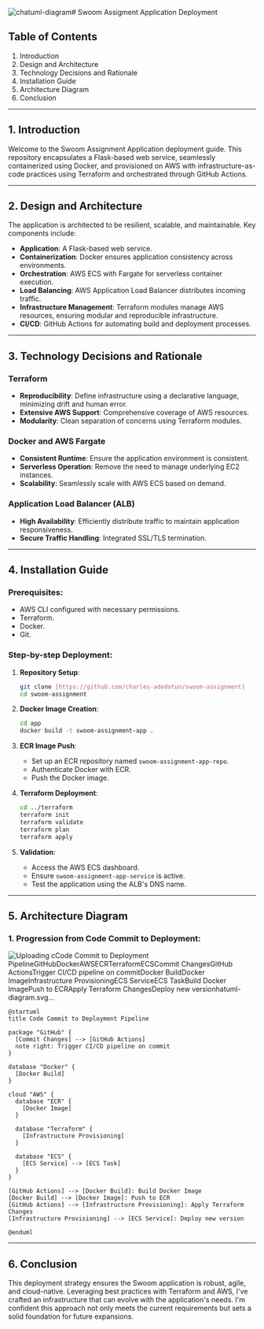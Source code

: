 ![chatuml-diagram](https://github.com/charles-adedotun/swoom-assignment/assets/70953257/c7162088-d9e3-4974-b22f-b8a7cdfc4016)# Swoom Assigment Application Deployment

## Table of Contents
1. Introduction
2. Design and Architecture
3. Technology Decisions and Rationale
4. Installation Guide
5. Architecture Diagram
6. Conclusion

---

## 1. Introduction
Welcome to the Swoom Assignment Application deployment guide. This repository encapsulates a Flask-based web service, seamlessly containerized using Docker, and provisioned on AWS with infrastructure-as-code practices using Terraform and orchestrated through GitHub Actions.

---

## 2. Design and Architecture

The application is architected to be resilient, scalable, and maintainable. Key components include:
- **Application**: A Flask-based web service.
- **Containerization**: Docker ensures application consistency across environments.
- **Orchestration**: AWS ECS with Fargate for serverless container execution.
- **Load Balancing**: AWS Application Load Balancer distributes incoming traffic.
- **Infrastructure Management**: Terraform modules manage AWS resources, ensuring modular and reproducible infrastructure.
- **CI/CD**: GitHub Actions for automating build and deployment processes.

---

## 3. Technology Decisions and Rationale

### Terraform
- **Reproducibility**: Define infrastructure using a declarative language, minimizing drift and human error.
- **Extensive AWS Support**: Comprehensive coverage of AWS resources.
- **Modularity**: Clean separation of concerns using Terraform modules.

### Docker and AWS Fargate
- **Consistent Runtime**: Ensure the application environment is consistent.
- **Serverless Operation**: Remove the need to manage underlying EC2 instances.
- **Scalability**: Seamlessly scale with AWS ECS based on demand.

### Application Load Balancer (ALB)
- **High Availability**: Efficiently distribute traffic to maintain application responsiveness.
- **Secure Traffic Handling**: Integrated SSL/TLS termination.

---

## 4. Installation Guide

### Prerequisites:
- AWS CLI configured with necessary permissions.
- Terraform.
- Docker.
- Git.

### Step-by-step Deployment:

1. **Repository Setup**:
   ```bash
   git clone [https://github.com/charles-adedotun/swoom-assignment]
   cd swoom-assignment
   ```

2. **Docker Image Creation**:
   ```bash
   cd app
   docker build -t swoom-assignment-app .
   ```

3. **ECR Image Push**:
   - Set up an ECR repository named `swoom-assignment-app-repo`.
   - Authenticate Docker with ECR.
   - Push the Docker image.

4. **Terraform Deployment**:
   ```bash
   cd ../terraform
   terraform init
   terraform validate
   terraform plan
   terraform apply
   ```

5. **Validation**:
   - Access the AWS ECS dashboard.
   - Ensure `swoom-assignment-app-service` is active.
   - Test the application using the ALB's DNS name.

---

## 5. Architecture Diagram

### 1. Progression from Code Commit to Deployment:

![Uploading c<!--?xml version="1.0" encoding="us-ascii" standalone="no"?--><svg xmlns="http://www.w3.org/2000/svg" xmlns:xlink="http://www.w3.org/1999/xlink" contentstyletype="text/css" height="930px" preserveAspectRatio="none" style="width:547px;height:930px;background:#FFFFFF;" version="1.1" viewBox="0 0 547 930" width="547px" zoomAndPan="magnify"><defs></defs><g><text fill="#000000" font-family="sans-serif" font-size="14" font-weight="bold" lengthAdjust="spacing" textLength="292" x="120.7918" y="22.9951">Code Commit to Deployment Pipeline</text><!--cluster GitHub--><g id="cluster_GitHub"><path d="M78.5316,43.2969 L132.5316,43.2969 A3.75,3.75 0 0 1 135.0316,45.7969 L142.0316,65.5938 L512.5316,65.5938 A2.5,2.5 0 0 1 515.0316,68.0938 L515.0316,245.3869 A2.5,2.5 0 0 1 512.5316,247.8869 L78.5316,247.8869 A2.5,2.5 0 0 1 76.0316,245.3869 L76.0316,45.7969 A2.5,2.5 0 0 1 78.5316,43.2969 " fill="none" style="stroke:#000000;stroke-width:1.5;"></path><line style="stroke:#000000;stroke-width:1.5;" x1="76.0316" x2="142.0316" y1="65.5938" y2="65.5938"></line><text fill="#000000" font-family="sans-serif" font-size="14" font-weight="bold" lengthAdjust="spacing" textLength="53" x="80.0316" y="58.292">GitHub</text></g><!--cluster Docker--><g id="cluster_Docker"><path d="M63.0316,306.8869 C63.0316,296.8869 143.0316,296.8869 143.0316,296.8869 C143.0316,296.8869 223.0316,296.8869 223.0316,306.8869 L223.0316,399.1869 C223.0316,409.1869 143.0316,409.1869 143.0316,409.1869 C143.0316,409.1869 63.0316,409.1869 63.0316,399.1869 L63.0316,306.8869 " fill="none" style="stroke:#181818;stroke-width:1.0;"></path><path d="M63.0316,306.8869 C63.0316,316.8869 143.0316,316.8869 143.0316,316.8869 C143.0316,316.8869 223.0316,316.8869 223.0316,306.8869 " fill="none" style="stroke:#181818;stroke-width:1.0;"></path><text fill="#000000" font-family="sans-serif" font-size="14" font-weight="bold" lengthAdjust="spacing" textLength="56" x="115.0316" y="331.882">Docker</text></g><!--cluster AWS--><g id="cluster_AWS"><path d="M40.4953,468.5061 C52.43,454.2901 62.9227,453.2877 73.7112,469.7472 C81.2098,452.7839 95.6067,450.3215 108.1264,464.1319 C117.2774,450.8111 131.8658,448.693 139.7744,465.4398 C149.9982,449.2548 165.8524,446.3137 178.0757,463.1184 C182.8552,450.5231 195.5093,444.1754 205.4341,457.7366 C216.057,442.2092 230.3875,439.0576 242.6403,455.8609 C254.371,440.7669 263.864,441.9003 274.1642,457.3378 C286.9952,442.3365 298.6117,442.8325 308.9099,460.0677 C319.3814,444.0596 330.2713,440.349 343.0633,457.6914 C355.5902,445.3538 363.5343,448.4699 370.1411,463.5402 C379.35,448.1467 395.0765,444.8436 405.0989,462.6845 C415.8546,448.6062 434.0771,447.0564 441.6544,466.1835 C452.4338,454.5108 462.5361,452.7323 471.433,468.2455 C486.9899,451.2092 497.9444,456.2133 509.0316,473.1869 C511.0392,472.6143 512.4993,473.8352 512.0706,475.946 C525.6586,485.3693 528.2998,499.1938 512.32,508.8412 C527.6264,518.4893 530.3923,532.6218 513.0471,542.9656 C536.3503,550.6202 534.8723,571.1951 518.0678,583.7831 C533.1925,591.9347 533.1752,603.875 518.8674,612.8367 C536.7862,624.1059 534.4947,635.4592 519.857,647.6537 C540.5836,655.9788 540.3112,674.5693 522.0078,685.1341 C534.9459,696.8542 535.2752,708.6612 519.2557,717.9529 C535.8421,729.6294 535.7304,746.347 517.3622,756.2972 C534.7039,766.4722 533.5388,783.4508 514.5844,790.6947 C530.0542,799.8359 528.2525,812.0141 515.6364,822.0962 C532.3415,834.4545 530.0959,849.6541 514.0411,860.6571 C530.5267,878.5973 526.0845,893.1471 502.0316,898.0769 C503.8014,896.6128 505.7387,896.5425 506.4022,899.2389 C498.1084,912.2963 483.9485,917.2624 474.6647,900.2851 C464.5071,917.5167 451.6145,918.9528 439.1575,902.7253 C430.9589,922.696 413.598,920.43 403.1318,905.0353 C392.954,917.5457 379.862,914.3578 374.7865,899.7101 C366.2535,917.79 349.2709,918.3563 339.6918,900.7385 C331.1694,916.7144 318.2498,916.7327 309.8601,900.6151 C301.2643,920.5366 286.8325,923.2163 272.8818,905.9382 C262.9767,921.9265 249.3806,920.6708 239.9593,905.4282 C231.4175,917.9251 217.9769,920.2155 209.2961,905.5853 C198.0093,919.1021 181.6959,918.6281 175.3674,900.3022 C165.8571,917.6705 151.1772,917.4435 141.4451,900.5216 C131.4766,917.6073 117.7857,916.0807 108.043,900.2922 C98.0754,919.1779 87.0487,916.1554 74.9641,902.4403 C58.8782,917.1644 39.0048,913.6698 33.0316,891.0769 C34.3347,891.0049 34.7465,891.5218 34.3015,892.7649 C15.8728,883.1501 14.9921,869.9848 32.8375,858.8061 C14.2263,848.7843 15.4939,835.7744 30.122,823.2164 C15.0685,813.8747 15.4566,797.0971 30.0602,787.7037 C14.6029,777.9676 10.3954,762.119 29.6189,751.9547 C10.0763,743.2311 11.5274,731.2791 24.2264,717.5081 C7.8856,707.5453 8.1781,694.6302 23.5957,684.0685 C6,671.3557 9.9407,660.4162 26.287,650.418 C8.3692,640.9865 11.0973,627.4974 26.0558,617.8328 C13.3544,605.5847 15.5401,590.5283 32.0765,583.3912 C15.4084,572.4761 13.7425,559.0339 29.753,546.0836 C15.3346,534.0052 18.7498,516.9383 36.8593,511.5544 C18.1325,498.5063 17.6026,476.3572 40.0316,466.1869 C41.0996,466.5996 41.5588,467.6672 40.4953,468.5061 " fill="none" style="stroke:#181818;stroke-width:1.0;"></path><text fill="#000000" font-family="sans-serif" font-size="14" font-weight="bold" lengthAdjust="spacing" textLength="36" x="253.0316" y="484.182">AWS</text></g><!--cluster ECR--><g id="cluster_ECR"><path d="M49.0316,511.1869 C49.0316,501.1869 133.0316,501.1869 133.0316,501.1869 C133.0316,501.1869 217.0316,501.1869 217.0316,511.1869 L217.0316,603.4869 C217.0316,613.4869 133.0316,613.4869 133.0316,613.4869 C133.0316,613.4869 49.0316,613.4869 49.0316,603.4869 L49.0316,511.1869 " fill="none" style="stroke:#181818;stroke-width:1.0;"></path><path d="M49.0316,511.1869 C49.0316,521.1869 133.0316,521.1869 133.0316,521.1869 C133.0316,521.1869 217.0316,521.1869 217.0316,511.1869 " fill="none" style="stroke:#181818;stroke-width:1.0;"></path><text fill="#000000" font-family="sans-serif" font-size="14" font-weight="bold" lengthAdjust="spacing" textLength="30" x="118.0316" y="536.182">ECR</text></g><!--cluster Terraform--><g id="cluster_Terraform"><path d="M241.0316,511.1869 C241.0316,501.1869 367.0316,501.1869 367.0316,501.1869 C367.0316,501.1869 493.0316,501.1869 493.0316,511.1869 L493.0316,603.4869 C493.0316,613.4869 367.0316,613.4869 367.0316,613.4869 C367.0316,613.4869 241.0316,613.4869 241.0316,603.4869 L241.0316,511.1869 " fill="none" style="stroke:#181818;stroke-width:1.0;"></path><path d="M241.0316,511.1869 C241.0316,521.1869 367.0316,521.1869 367.0316,521.1869 C367.0316,521.1869 493.0316,521.1869 493.0316,511.1869 " fill="none" style="stroke:#181818;stroke-width:1.0;"></path><text fill="#000000" font-family="sans-serif" font-size="14" font-weight="bold" lengthAdjust="spacing" textLength="80" x="327.0316" y="536.182">Terraform</text></g><!--cluster ECS--><g id="cluster_ECS"><path d="M290.0316,672.4869 C290.0316,662.4869 367.0316,662.4869 367.0316,662.4869 C367.0316,662.4869 444.0316,662.4869 444.0316,672.4869 L444.0316,872.0769 C444.0316,882.0769 367.0316,882.0769 367.0316,882.0769 C367.0316,882.0769 290.0316,882.0769 290.0316,872.0769 L290.0316,672.4869 " fill="none" style="stroke:#181818;stroke-width:1.0;"></path><path d="M290.0316,672.4869 C290.0316,682.4869 367.0316,682.4869 367.0316,682.4869 C367.0316,682.4869 444.0316,682.4869 444.0316,672.4869 " fill="none" style="stroke:#181818;stroke-width:1.0;"></path><text fill="#000000" font-family="sans-serif" font-size="14" font-weight="bold" lengthAdjust="spacing" textLength="30" x="352.0316" y="697.482">ECS</text></g><!--entity Commit Changes--><g id="elem_Commit Changes"><rect fill="#F1F1F1" height="46.2969" rx="2.5" ry="2.5" style="stroke:#181818;stroke-width:0.5;" width="159" x="91.5316" y="78.2969"></rect><rect fill="#F1F1F1" height="10" style="stroke:#181818;stroke-width:0.5;" width="15" x="230.5316" y="83.2969"></rect><rect fill="#F1F1F1" height="2" style="stroke:#181818;stroke-width:0.5;" width="4" x="228.5316" y="85.2969"></rect><rect fill="#F1F1F1" height="2" style="stroke:#181818;stroke-width:0.5;" width="4" x="228.5316" y="89.2969"></rect><text fill="#000000" font-family="sans-serif" font-size="14" lengthAdjust="spacing" textLength="119" x="106.5316" y="111.292">Commit Changes</text></g><!--entity GitHub Actions--><g id="elem_GitHub Actions"><rect fill="#F1F1F1" height="46.2969" rx="2.5" ry="2.5" style="stroke:#181818;stroke-width:0.5;" width="142" x="92.0316" y="185.5969"></rect><rect fill="#F1F1F1" height="10" style="stroke:#181818;stroke-width:0.5;" width="15" x="214.0316" y="190.5969"></rect><rect fill="#F1F1F1" height="2" style="stroke:#181818;stroke-width:0.5;" width="4" x="212.0316" y="192.5969"></rect><rect fill="#F1F1F1" height="2" style="stroke:#181818;stroke-width:0.5;" width="4" x="212.0316" y="196.5969"></rect><text fill="#000000" font-family="sans-serif" font-size="14" lengthAdjust="spacing" textLength="102" x="107.0316" y="218.592">GitHub Actions</text></g><g id="elem_GMN6"><path d="M269.0316,196.1769 L269.0316,204.7369 L234.2516,208.7369 L269.0316,212.7369 L269.0316,221.3097 A0,0 0 0 0 269.0316,221.3097 L499.0316,221.3097 A0,0 0 0 0 499.0316,221.3097 L499.0316,206.1769 L489.0316,196.1769 L269.0316,196.1769 A0,0 0 0 0 269.0316,196.1769 " fill="#FEFFDD" style="stroke:#181818;stroke-width:0.5;"></path><path d="M489.0316,196.1769 L489.0316,206.1769 L499.0316,206.1769 L489.0316,196.1769 " fill="#FEFFDD" style="stroke:#181818;stroke-width:0.5;"></path><text fill="#000000" font-family="sans-serif" font-size="13" lengthAdjust="spacing" textLength="209" x="275.0316" y="213.2438">Trigger CI/CD pipeline on commit</text></g><!--entity Docker Build--><g id="elem_Docker Build"><rect fill="#F1F1F1" height="46.2969" rx="2.5" ry="2.5" style="stroke:#181818;stroke-width:0.5;" width="128" x="79.0316" y="346.8869"></rect><rect fill="#F1F1F1" height="10" style="stroke:#181818;stroke-width:0.5;" width="15" x="187.0316" y="351.8869"></rect><rect fill="#F1F1F1" height="2" style="stroke:#181818;stroke-width:0.5;" width="4" x="185.0316" y="353.8869"></rect><rect fill="#F1F1F1" height="2" style="stroke:#181818;stroke-width:0.5;" width="4" x="185.0316" y="357.8869"></rect><text fill="#000000" font-family="sans-serif" font-size="14" lengthAdjust="spacing" textLength="88" x="94.0316" y="379.882">Docker Build</text></g><!--entity Docker Image--><g id="elem_Docker Image"><rect fill="#F1F1F1" height="46.2969" rx="2.5" ry="2.5" style="stroke:#181818;stroke-width:0.5;" width="136" x="65.0316" y="551.1869"></rect><rect fill="#F1F1F1" height="10" style="stroke:#181818;stroke-width:0.5;" width="15" x="181.0316" y="556.1869"></rect><rect fill="#F1F1F1" height="2" style="stroke:#181818;stroke-width:0.5;" width="4" x="179.0316" y="558.1869"></rect><rect fill="#F1F1F1" height="2" style="stroke:#181818;stroke-width:0.5;" width="4" x="179.0316" y="562.1869"></rect><text fill="#000000" font-family="sans-serif" font-size="14" lengthAdjust="spacing" textLength="96" x="80.0316" y="584.182">Docker Image</text></g><!--entity Infrastructure Provisioning--><g id="elem_Infrastructure Provisioning"><rect fill="#F1F1F1" height="46.2969" rx="2.5" ry="2.5" style="stroke:#181818;stroke-width:0.5;" width="219" x="257.5316" y="551.1869"></rect><rect fill="#F1F1F1" height="10" style="stroke:#181818;stroke-width:0.5;" width="15" x="456.5316" y="556.1869"></rect><rect fill="#F1F1F1" height="2" style="stroke:#181818;stroke-width:0.5;" width="4" x="454.5316" y="558.1869"></rect><rect fill="#F1F1F1" height="2" style="stroke:#181818;stroke-width:0.5;" width="4" x="454.5316" y="562.1869"></rect><text fill="#000000" font-family="sans-serif" font-size="14" lengthAdjust="spacing" textLength="179" x="272.5316" y="584.182">Infrastructure Provisioning</text></g><!--entity ECS Service--><g id="elem_ECS Service"><rect fill="#F1F1F1" height="46.2969" rx="2.5" ry="2.5" style="stroke:#181818;stroke-width:0.5;" width="122" x="306.0316" y="712.4869"></rect><rect fill="#F1F1F1" height="10" style="stroke:#181818;stroke-width:0.5;" width="15" x="408.0316" y="717.4869"></rect><rect fill="#F1F1F1" height="2" style="stroke:#181818;stroke-width:0.5;" width="4" x="406.0316" y="719.4869"></rect><rect fill="#F1F1F1" height="2" style="stroke:#181818;stroke-width:0.5;" width="4" x="406.0316" y="723.4869"></rect><text fill="#000000" font-family="sans-serif" font-size="14" lengthAdjust="spacing" textLength="82" x="321.0316" y="745.482">ECS Service</text></g><!--entity ECS Task--><g id="elem_ECS Task"><rect fill="#F1F1F1" height="46.2969" rx="2.5" ry="2.5" style="stroke:#181818;stroke-width:0.5;" width="105" x="314.5316" y="819.7769"></rect><rect fill="#F1F1F1" height="10" style="stroke:#181818;stroke-width:0.5;" width="15" x="399.5316" y="824.7769"></rect><rect fill="#F1F1F1" height="2" style="stroke:#181818;stroke-width:0.5;" width="4" x="397.5316" y="826.7769"></rect><rect fill="#F1F1F1" height="2" style="stroke:#181818;stroke-width:0.5;" width="4" x="397.5316" y="830.7769"></rect><text fill="#000000" font-family="sans-serif" font-size="14" lengthAdjust="spacing" textLength="65" x="329.5316" y="852.772">ECS Task</text></g><!--link Commit Changes to GitHub Actions--><g id="link_Commit Changes_GitHub Actions"><path d="M169.3116,125.0369 C168.1016,140.9969 166.4716,162.4969 165.1716,179.5769 " fill="none" id="Commit Changes-to-GitHub Actions" style="stroke:#181818;stroke-width:1.0;"></path><polygon fill="#181818" points="164.7416,184.1869,169.4239,175.5222,165.1273,179.2018,161.4477,174.9052,164.7416,184.1869" style="stroke:#181818;stroke-width:1.0;"></polygon></g><!--link ECS Service to ECS Task--><g id="link_ECS Service_ECS Task"><path d="M367.0316,759.2169 C367.0316,775.1869 367.0316,796.6869 367.0316,813.7669 " fill="none" id="ECS Service-to-ECS Task" style="stroke:#181818;stroke-width:1.0;"></path><polygon fill="#181818" points="367.0316,818.3769,371.0316,809.3769,367.0316,813.3769,363.0316,809.3769,367.0316,818.3769" style="stroke:#181818;stroke-width:1.0;"></polygon></g><!--link GitHub Actions to Docker Build--><g id="link_GitHub Actions_Docker Build"><path d="M160.2116,232.2269 C156.6416,260.6069 150.5116,309.4569 146.6216,340.4569 " fill="none" id="GitHub Actions-to-Docker Build" style="stroke:#181818;stroke-width:1.0;"></path><polygon fill="#181818" points="145.8716,345.4069,150.972,336.9815,146.5006,340.4466,143.0355,335.9752,145.8716,345.4069" style="stroke:#181818;stroke-width:1.0;"></polygon><text fill="#000000" font-family="sans-serif" font-size="13" lengthAdjust="spacing" textLength="124" x="157.0316" y="276.9538">Build Docker Image</text></g><!--link Docker Build to Docker Image--><g id="link_Docker Build_Docker Image"><path d="M141.9216,393.4569 C140.0916,430.4469 136.4516,504.1869 134.4416,544.8269 " fill="none" id="Docker Build-to-Docker Image" style="stroke:#181818;stroke-width:1.0;"></path><polygon fill="#181818" points="134.1416,549.8169,138.5986,541.0342,134.3984,544.8235,130.6091,540.6233,134.1416,549.8169" style="stroke:#181818;stroke-width:1.0;"></polygon><text fill="#000000" font-family="sans-serif" font-size="13" lengthAdjust="spacing" textLength="77" x="142.0316" y="438.2538">Push to ECR</text></g><!--link GitHub Actions to Infrastructure Provisioning--><g id="link_GitHub Actions_Infrastructure Provisioning"><path d="M200.9916,232.3169 C216.4116,240.7069 234.6516,249.6869 252.0316,255.8869 C268.2816,261.6969 277.6116,251.9069 290.0316,263.8869 C369.0116,340.0469 371.8516,483.7569 369.1116,544.7769 " fill="none" id="GitHub Actions-to-Infrastructure Provisioning" style="stroke:#181818;stroke-width:1.0;"></path><polygon fill="#181818" points="368.8116,549.7669,373.2447,540.9721,369.0549,544.7728,365.2542,540.5829,368.8116,549.7669" style="stroke:#181818;stroke-width:1.0;"></polygon><text fill="#000000" font-family="sans-serif" font-size="13" lengthAdjust="spacing" textLength="162" x="362.0316" y="374.6038">Apply Terraform Changes</text></g><!--link Infrastructure Provisioning to ECS Service--><g id="link_Infrastructure Provisioning_ECS Service"><path d="M367.0316,597.8169 C367.0316,626.2069 367.0316,675.0469 367.0316,706.0569 " fill="none" id="Infrastructure Provisioning-to-ECS Service" style="stroke:#181818;stroke-width:1.0;"></path><polygon fill="#181818" points="367.0316,711.0069,371.0316,702.0069,367.0316,706.0069,363.0316,702.0069,367.0316,711.0069" style="stroke:#181818;stroke-width:1.0;"></polygon><text fill="#000000" font-family="sans-serif" font-size="13" lengthAdjust="spacing" textLength="123" x="368.0316" y="642.5538">Deploy new version</text></g><!--SRC=[VP8nRuCm48Lt_uedzgWxGwKKefOjIY9rY1WSSo4MO2FRK4LL_tjDJI1KRHQVVNgVxzxPJhgQaEXYM9f6EZYDbDfQNnjI3blPKYqLCTPoKV6I4BrAzzQT8dmou3X2oOMhacoErUePnw30MZYfbSszJcb7CBAyk1W77qioIBAd94Kx5e1M43-NiI_62kxuYLjVBTMY8ZDM2mUyTB8kya4dQjqLYDRl-w2OkKso2waPonhV_z2D1- -b1pA6dxLf9Y1JPyEjCvrmdI5iZUwbzLwaAl_WDyb-8lqUUpAz53GEOyWSkAq2wD7VumcoXRKuHDmtpfQI1HMSnTXszZ8ye3V_Jvb7pcAisxQ-Ofh7xLdPGsosUJCUZpy8YZxGancKtm00]--></g></svg>hatuml-diagram.svg…]()

```plantuml
@startuml
title Code Commit to Deployment Pipeline

package "GitHub" {
  [Commit Changes] --> [GitHub Actions]
  note right: Trigger CI/CD pipeline on commit
}

database "Docker" {
  [Docker Build]
}

cloud "AWS" {
  database "ECR" {
    [Docker Image]
  }

  database "Terraform" {
    [Infrastructure Provisioning]
  }

  database "ECS" {
    [ECS Service] --> [ECS Task]
  }
}

[GitHub Actions] --> [Docker Build]: Build Docker Image
[Docker Build] --> [Docker Image]: Push to ECR
[GitHub Actions] --> [Infrastructure Provisioning]: Apply Terraform Changes
[Infrastructure Provisioning] --> [ECS Service]: Deploy new version

@enduml
```
---

## 6. Conclusion
This deployment strategy ensures the Swoom application is robust, agile, and cloud-native. Leveraging best practices with Terraform and AWS, I've crafted an infrastructure that can evolve with the application's needs. I'm confident this approach not only meets the current requirements but sets a solid foundation for future expansions.
